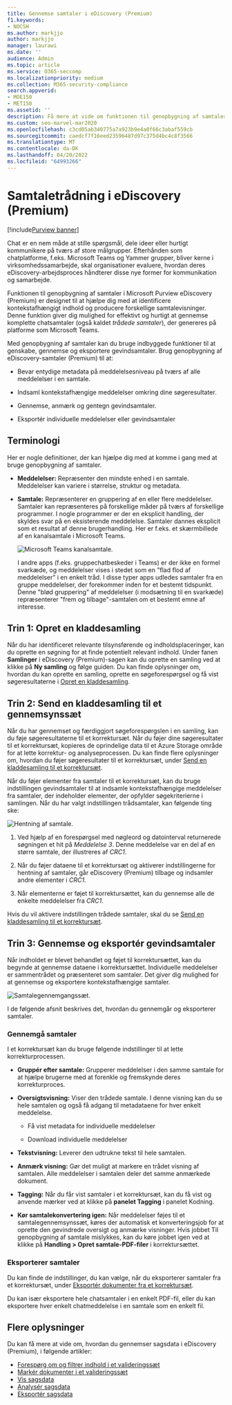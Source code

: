 ```yaml
---
title: Gennemse samtaler i eDiscovery (Premium)
f1.keywords:
- NOCSH
ms.author: markjjo
author: markjjo
manager: laurawi
ms.date: ''
audience: Admin
ms.topic: article
ms.service: O365-seccomp
ms.localizationpriority: medium
ms.collection: M365-security-compliance
search.appverid:
- MOE150
- MET150
ms.assetid: ''
description: Få mere at vide om funktionen til genopbygning af samtaler i Microsoft Purview eDiscovery (Premium) (kaldet samtaletrådning) for at genskabe, gennemse og eksportere chatsamtaler i Microsoft Teams og Yammer grupper.
ms.custom: seo-marvel-mar2020
ms.openlocfilehash: c3cd05ab340775a7a923b9e4a0f66c3abaf559cb
ms.sourcegitcommit: caedcf7f16eed23596487d97c375d4bc4c8f3566
ms.translationtype: MT
ms.contentlocale: da-DK
ms.lasthandoff: 04/20/2022
ms.locfileid: "64993266"
---
```

# <a name="conversation-threading-in-ediscovery-premium"></a>Samtaletrådning i eDiscovery (Premium)

[!include[Purview banner](../includes/purview-rebrand-banner.md)]

Chat er en nem måde at stille spørgsmål, dele ideer eller hurtigt kommunikere på tværs af store målgrupper. Efterhånden som chatplatforme, f.eks. Microsoft Teams og Yammer grupper, bliver kerne i virksomhedssamarbejde, skal organisationer evaluere, hvordan deres eDiscovery-arbejdsproces håndterer disse nye former for kommunikation og samarbejde.

Funktionen til genopbygning af samtaler i Microsoft Purview eDiscovery (Premium) er designet til at hjælpe dig med at identificere kontekstafhængigt indhold og producere forskellige samtalevisninger. Denne funktion giver dig mulighed for effektivt og hurtigt at gennemse komplette chatsamtaler (også kaldet *trådede samtaler*), der genereres på platforme som Microsoft Teams.

Med genopbygning af samtaler kan du bruge indbyggede funktioner til at genskabe, gennemse og eksportere gevindsamtaler. Brug genopbygning af eDiscovery-samtaler (Premium) til at:

- Bevar entydige metadata på meddelelsesniveau på tværs af alle meddelelser i en samtale.

- Indsaml kontekstafhængige meddelelser omkring dine søgeresultater.

- Gennemse, anmærk og gentegn gevindsamtaler.

- Eksportér individuelle meddelelser eller gevindsamtaler

## <a name="terminology"></a>Terminologi

Her er nogle definitioner, der kan hjælpe dig med at komme i gang med at bruge genopbygning af samtaler.

- **Meddelelser:** Repræsenter den mindste enhed i en samtale. Meddelelser kan variere i størrelse, struktur og metadata.

- **Samtale:** Repræsenterer en gruppering af en eller flere meddelelser. Samtaler kan repræsenteres på forskellige måder på tværs af forskellige programmer. I nogle programmer er der en eksplicit handling, der skyldes svar på en eksisterende meddelelse. Samtaler dannes eksplicit som et resultat af denne brugerhandling. Her er f.eks. et skærmbillede af en kanalsamtale i Microsoft Teams.

   ![Microsoft Teams kanalsamtale.](../media/threadedchat.png)

   I andre apps (f.eks. gruppechatbeskeder i Teams) er der ikke en formel svarkæde, og meddelelser vises i stedet som en "flad flod af meddelelser" i en enkelt tråd. I disse typer apps udledes samtaler fra en gruppe meddelelser, der forekommer inden for et bestemt tidspunkt. Denne "blød gruppering" af meddelelser (i modsætning til en svarkæde) repræsenterer "frem og tilbage"-samtalen om et bestemt emne af interesse.

## <a name="step-1-create-a-draft-collection"></a>Trin 1: Opret en kladdesamling

Når du har identificeret relevante tilsynsførende og indholdsplaceringer, kan du oprette en søgning for at finde potentielt relevant indhold. Under fanen **Samlinger** i eDiscovery (Premium)-sagen kan du oprette en samling ved at klikke på **Ny samling** og følge guiden. Du kan finde oplysninger om, hvordan du kan oprette en samling, oprette en søgeforespørgsel og få vist søgeresultaterne i [Opret en kladdesamling](create-draft-collection.md).

## <a name="step-2-commit-a-draft-collection-to-a-review-set"></a>Trin 2: Send en kladdesamling til et gennemsynssæt

Når du har gennemset og færdiggjort søgeforespørgslen i en samling, kan du føje søgeresultaterne til et korrektursæt. Når du føjer dine søgeresultater til et korrektursæt, kopieres de oprindelige data til et Azure Storage område for at lette korrektur- og analyseprocessen. Du kan finde flere oplysninger om, hvordan du føjer søgeresultater til et korrektursæt, under [Send en kladdesamling til et korrektursæt](commit-draft-collection.md).

Når du føjer elementer fra samtaler til et korrektursæt, kan du bruge indstillingen gevindsamtaler til at indsamle kontekstafhængige meddelelser fra samtaler, der indeholder elementer, der opfylder søgekriterierne i samlingen. Når du har valgt indstillingen trådsamtaler, kan følgende ting ske:

  ![Hentning af samtale.](../media/messagesandconversations.png)

1. Ved hjælp af en forespørgsel med nøgleord og datointerval returnerede søgningen et hit på *Meddelelse 3*. Denne meddelelse var en del af en større samtale, der illustreres af *CRC1*.

2. Når du føjer dataene til et korrektursæt og aktiverer indstillingerne for hentning af samtaler, går eDiscovery (Premium) tilbage og indsamler andre elementer i *CRC1*.

3. Når elementerne er føjet til korrektursættet, kan du gennemse alle de enkelte meddelelser fra *CRC1*.

Hvis du vil aktivere indstillingen trådede samtaler, skal du se [Send en kladdesamling til et korrektursæt](commit-draft-collection.md#commit-a-draft-collection-to-a-review-set).

## <a name="step-3-review-and-export-threaded-conversations"></a>Trin 3: Gennemse og eksportér gevindsamtaler

Når indholdet er blevet behandlet og føjet til korrektursættet, kan du begynde at gennemse dataene i korrektursættet. Individuelle meddelelser er sammentrådet og præsenteret som samtaler. Det giver dig mulighed for at gennemse og eksportere kontekstafhængige samtaler.

  ![Samtalegennemgangssæt.](../media/ConversationRSOptions.PNG)

I de følgende afsnit beskrives det, hvordan du gennemgår og eksporterer samtaler.

### <a name="reviewing-conversations"></a>Gennemgå samtaler

I et korrektursæt kan du bruge følgende indstillinger til at lette korrekturprocessen.

- **Gruppér efter samtale:** Grupperer meddelelser i den samme samtale for at hjælpe brugerne med at forenkle og fremskynde deres korrekturproces.

- **Oversigtsvisning:** Viser den trådede samtale. I denne visning kan du se hele samtalen og også få adgang til metadataene for hver enkelt meddelelse.

   - Få vist metadata for individuelle meddelelser

   - Download individuelle meddelelser

- **Tekstvisning:** Leverer den udtrukne tekst til hele samtalen.

- **Anmærk visning:** Gør det muligt at markere en trådet visning af samtalen. Alle meddelelser i samtalen deler det samme anmærkede dokument.

- **Tagging:** Når du får vist samtaler i et korrektursæt, kan du få vist og anvende mærker ved at klikke på **panelet Tagging** i panelet Kodning.

- **Kør samtalekonvertering igen:** Når meddelelser føjes til et samtalegennemsynssæt, køres der automatisk et konverteringsjob for at oprette den gevindrede oversigt og anmærke visninger. Hvis jobbet Til genopbygning af samtale mislykkes, kan du køre jobbet igen ved at klikke på **Handling > Opret samtale-PDF-filer** i korrektursættet.

### <a name="exporting-conversations"></a>Eksporterer samtaler

Du kan finde de indstillinger, du kan vælge, når du eksporterer samtaler fra et korrektursæt, under [Eksportér dokumenter fra et korrektursæt](export-documents-from-review-set.md#export-options).

Du kan især eksportere hele chatsamtaler i en enkelt PDF-fil, eller du kan eksportere hver enkelt chatmeddelelse i en samtale som en enkelt fil.

## <a name="more-information"></a>Flere oplysninger

Du kan få mere at vide om, hvordan du gennemser sagsdata i eDiscovery (Premium), i følgende artikler:

- [Forespørg om og filtrer indhold i et valideringssæt](review-set-search.md)
- [Markér dokumenter i et valideringssæt](tagging-documents.md)
- [Vis sagsdata](view-documents-in-review-set.md)
- [Analysér sagsdata](analyzing-data-in-review-set.md)
- [Eksportér sagsdata](exporting-data-ediscover20.md)
